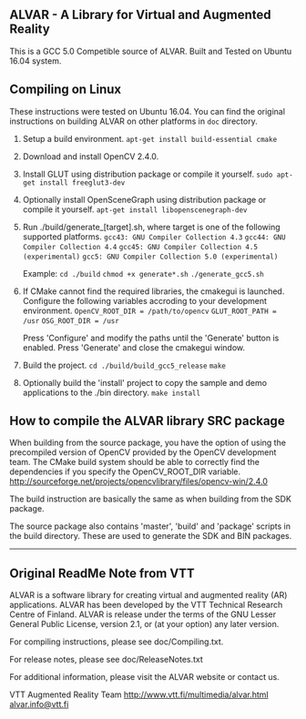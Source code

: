 ALVAR - A Library for Virtual and Augmented Reality
---------------------------------------------------
This is a GCC 5.0 Competible source of ALVAR. Built and Tested on Ubuntu 16.04 system.

Compiling on Linux
----
These instructions were tested on Ubuntu 16.04. You can find the original instructions on building ALVAR
on other platforms in `doc` directory.

1. Setup a build environment.
     `apt-get install build-essential cmake`

2. Download and install OpenCV 2.4.0.

3. Install GLUT using distribution package or compile it yourself.
     `sudo apt-get install freeglut3-dev`
     
4. Optionally install OpenSceneGraph using distribution package or compile it
   yourself.
     `apt-get install libopenscenegraph-dev`

4. Run ./build/generate_[target].sh, where target is one of the following
   supported platforms.
     `gcc43: GNU Compiler Collection 4.3`
     `gcc44: GNU Compiler Collection 4.4`
     `gcc45: GNU Compiler Collection 4.5 (experimental)`
     `gcc5: GNU Compiler Collection 5.0 (experimental)`

   Example:
     `cd ./build`
     `chmod +x generate*.sh`
     `./generate_gcc5.sh`

5. If CMake cannot find the required libraries, the cmakegui is launched.
   Configure the following variables accroding to your development
   environment.
     `OpenCV_ROOT_DIR = /path/to/opencv`
     `GLUT_ROOT_PATH = /usr`
     `OSG_ROOT_DIR = /usr`

   Press 'Configure' and modify the paths until the 'Generate' button is
   enabled. Press 'Generate' and close the cmakegui window.

6. Build the project.
     `cd ./build/build_gcc5_release`
     `make`

7. Optionally build the 'install' project to copy the sample and demo
   applications to the ./bin directory.
     `make install`


How to compile the ALVAR library SRC package
--------------------------------------------

When building from the source package, you have the option of using the
precompiled version of OpenCV provided by the OpenCV development team. The
CMake build system should be able to correctly find the dependencies if you
specify the OpenCV_ROOT_DIR variable.
  http://sourceforge.net/projects/opencvlibrary/files/opencv-win/2.4.0

The build instruction are basically the same as when building from the SDK
package.

The source package also contains 'master', 'build' and 'package' scripts in
the build directory. These are used to generate the SDK and BIN packages.


----
Original ReadMe Note from VTT
--

ALVAR is a software library for creating virtual and augmented reality (AR)
applications. ALVAR has been developed by the VTT Technical Research Centre
of Finland. ALVAR is release under the terms of the GNU Lesser General Public
License, version 2.1, or (at your option) any later version.

For compiling instructions, please see doc/Compiling.txt.

For release notes, please see doc/ReleaseNotes.txt

For additional information, please visit the ALVAR website or contact us.

VTT Augmented Reality Team
<http://www.vtt.fi/multimedia/alvar.html>
<alvar.info@vtt.fi>
